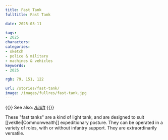 ```yaml
---
title: Fast Tank
fulltitle: Fast Tank

date: 2025-03-11

tags:
- 2025
characters:
categories:
- sketch
- police & military
- machines & vehicles
keywords:
- 2025

rgb: 79, 151, 122

url: /stories/fast-tank/
image: /images/fullres/fast-tank.jpg
---
```

{{<note advice>}}
See also: [*Airlift*](/stories/airlift)
{{</note>}}

These "fast tanks" are a kind of light tank, and are designed to suit [[vekllei|Commonwealth]] expeditionary posture. They can be operated in a variety of roles, with or without infantry support. They are extraordinarily versatile.